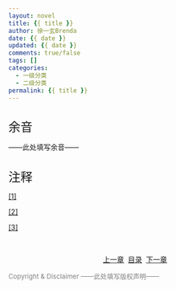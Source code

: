 ```yaml
---
layout: novel
title: {{ title }}
author: 徐一玄Brenda
date: {{ date }}
updated: {{ date }}
comments: true/false
tags: []
categories:
  - 一级分类
  - 二级分类
permalink: {{ title }}
---
```

<font size=5 style="font-weight:bold"></font>


<br>

<div class="footnote">
<font size=5>余音</font>

——此处填写余音——

</div>

<br>

<div class="footnote">
<font size=5>注释</font>

<span id="[1]">[[1]](#[1]原文)

<span id="[2]">[[2]](#[2]原文)

<span id="[3]">[[3]](#[3]原文)

</div>

<br>

<center>

[上一章](../)&nbsp;&nbsp;[目录](../000_目录)&nbsp;&nbsp;[下一章](../)
</center>

<font color=gray size=2>
Copyright & Disclaimer
——此处填写版权声明——
</font>
